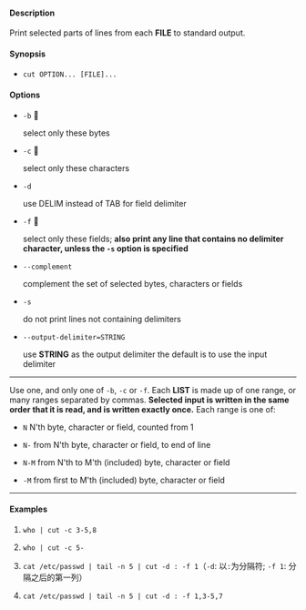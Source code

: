 #### Description

Print selected parts of lines from each **FILE** to standard output.

#### Synopsis

- `cut OPTION... [FILE]...`

#### Options

- `-b` :star2:

    select only these bytes

- `-c` :star2:

    select only these characters

- `-d`

    use DELIM instead of TAB for field delimiter

- `-f` :star2:

    select only these fields; **also print any line that contains no delimiter character, unless the `-s` option is specified**

- `--complement`

    complement the set of selected bytes, characters or fields

- `-s`

    do not print lines not containing delimiters

- `--output-delimiter=STRING`

    use **STRING** as the output delimiter the default is to use the input delimiter

---

Use one, and only one of `-b`, `-c` or `-f`.  Each **LIST** is made up of one range, or many ranges separated by commas.  **Selected input is written in the same order that it is read, and is written exactly once.** Each range is one of:

- `N` N'th byte, character or field, counted from 1

- `N-` from N'th byte, character or field, to end of line

- `N-M` from N'th to M'th (included) byte, character or field

- `-M` from first to M'th (included) byte, character or field

---

#### Examples


1. `who | cut -c 3-5,8`

2. `who | cut -c 5-`

3. `cat /etc/passwd | tail -n 5 | cut -d : -f 1`（`-d`: 以`:`为分隔符; `-f 1`: 分隔之后的第一列）

4. `cat /etc/passwd | tail -n 5 | cut -d : -f 1,3-5,7`
